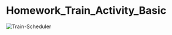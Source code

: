 # Homework_Train_Activity_Basic

![Train-Scheduler](https://user-images.githubusercontent.com/47442758/62511765-cb1deb80-b7da-11e9-9e9f-39e85e41b5ff.png)
